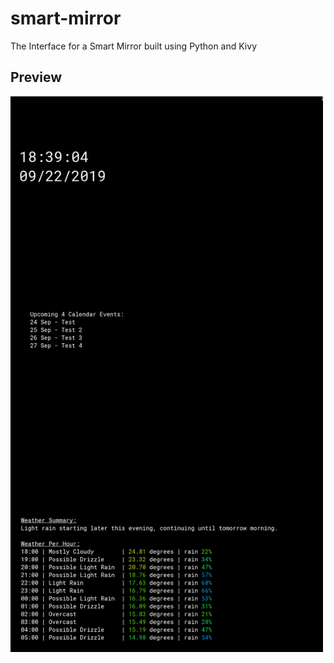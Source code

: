 # smart-mirror
The Interface for a Smart Mirror built using Python and Kivy

## Preview
<img src="Preview.png" alt="preview" width="500"/>